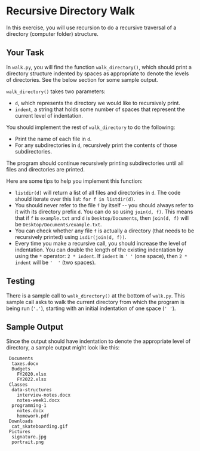 # Recursive Directory Walk

In this exercise, you will use recursion to do a recursive traversal of a directory (computer folder) structure.

## Your Task

In `walk.py`, you will find the function `walk_directory()`, which should print a directory structure indented by spaces as appropriate to denote the levels of directories. See the below section for some sample output.

`walk_directory()` takes two parameters:

* `d`, which represents the directory we would like to recursively print.
* `indent`, a string that holds some number of spaces that represent the current level of indentation.

You should implement the rest of `walk_directory` to do the following:

* Print the name of each file in `d`.
* For any subdirectories in `d`, recursively print the contents of those subdirectories.

The program should continue recursively printing subdirectories until all files and directories are printed.

Here are some tips to help you implement this function:

* `listdir(d)` will return a list of all files and directories in `d`. The code should iterate over this list: `for f in listdir(d)`.
* You should never refer to the file `f` by itself -- you should always refer to it with its directory prefix `d`. You can do so using `join(d, f)`. This means that if `f` is `example.txt` and `d` is `Desktop/Documents`, then `join(d, f)` will be `Desktop/Documents/example.txt`.
* You can check whether any file `f` is actually a directory (that needs to be recursively printed) using `isdir(join(d, f))`.
* Every time you make a recursive call, you should increase the level of indentation. You can double the length of the existing indentation by using the `*` operator: `2 * indent`. If `indent` is `' '` (one space), then `2 * indent` will be `'  '` (two spaces).

## Testing

There is a sample call to `walk_directory()` at the bottom of `walk.py`. This sample call asks to walk the current directory from which the program is being run (`'.'`), starting with an initial indentation of one space (`' '`).

## Sample Output

Since the output should have indentation to denote the appropriate level of directory, a sample output might look like this:

```
 Documents
  taxes.docx
  Budgets
    FY2020.xlsx
    FY2022.xlsx
 Classes
  data-structures
    interview-notes.docx
    notes-week1.docx
  programming-1
    notes.docx
    homework.pdf
 Downloads
  cat_skateboarding.gif
 Pictures
  signature.jpg
  portrait.png
```
